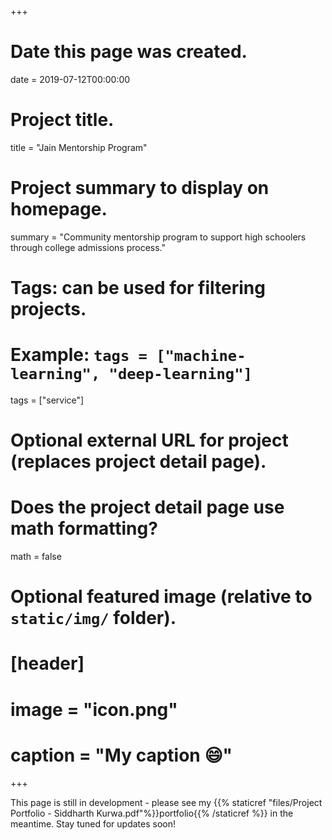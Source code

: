 +++
# Date this page was created.
date = 2019-07-12T00:00:00

# Project title.
title = "Jain Mentorship Program"

# Project summary to display on homepage.
summary = "Community mentorship program to support high schoolers through college admissions process."

# Tags: can be used for filtering projects.
# Example: `tags = ["machine-learning", "deep-learning"]`
tags = ["service"]

# Optional external URL for project (replaces project detail page).

# Does the project detail page use math formatting?
math = false

# Optional featured image (relative to `static/img/` folder).
# [header]
# image = "icon.png"
# caption = "My caption :smile:"

+++

This page is still in development - please see my {{% staticref "files/Project Portfolio - Siddharth Kurwa.pdf"%}}portfolio{{% /staticref %}} in the meantime. Stay tuned for updates soon!